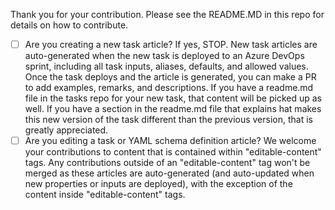 Thank you for your contribution. Please see the README.MD in this repo for details on how to contribute.

- [ ] Are you creating a new task article? If yes, STOP. New task articles are auto-generated when the new task is deployed to an Azure DevOps sprint, including all task inputs, aliases, defaults, and allowed values. Once the task deploys and the article is generated, you can make a PR to add examples, remarks, and descriptions. If you have a readme.md file in the tasks repo for your new task, that content will be picked up as well. If you have a section in the readme.md file that explains hat makes this new version of the task different than the previous version, that is greatly appreciated.
- [ ] Are you editing a task or YAML schema definition article? We welcome your contributions to content that is contained within "editable-content" tags. Any contributions outside of an "editable-content" tag won't be merged as these articles are auto-generated (and auto-updated when new properties or inputs are deployed), with the exception of the content inside "editable-content" tags.